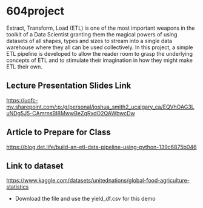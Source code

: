 # 604project

Extract, Transform, Load (ETL) is one of the most important weapons in the toolkit of a Data Scientist granting them the magical powers of using datasets of all shapes, types and sizes to stream into a single data warehouse where they all can be used collectively. In this project, a simple ETL pipeline is developed to allow the reader room to grasp the underlying concepts of ETL and to stimulate their imagination in how they might make ETL their own. 

## Lecture Presentation Slides Link
https://uofc-my.sharepoint.com/:p:/g/personal/joshua_smith2_ucalgary_ca/EQVhOAG3LuNDg5J5-CAmrnsBI8MwwBeZqRxdO2QAWbwcDw

## Article to Prepare for Class
https://blog.det.life/build-an-etl-data-pipeline-using-python-139c6875b046

## Link to dataset
https://www.kaggle.com/datasets/unitednations/global-food-agriculture-statistics
- Download the file and use the yield_df.csv for this demo

